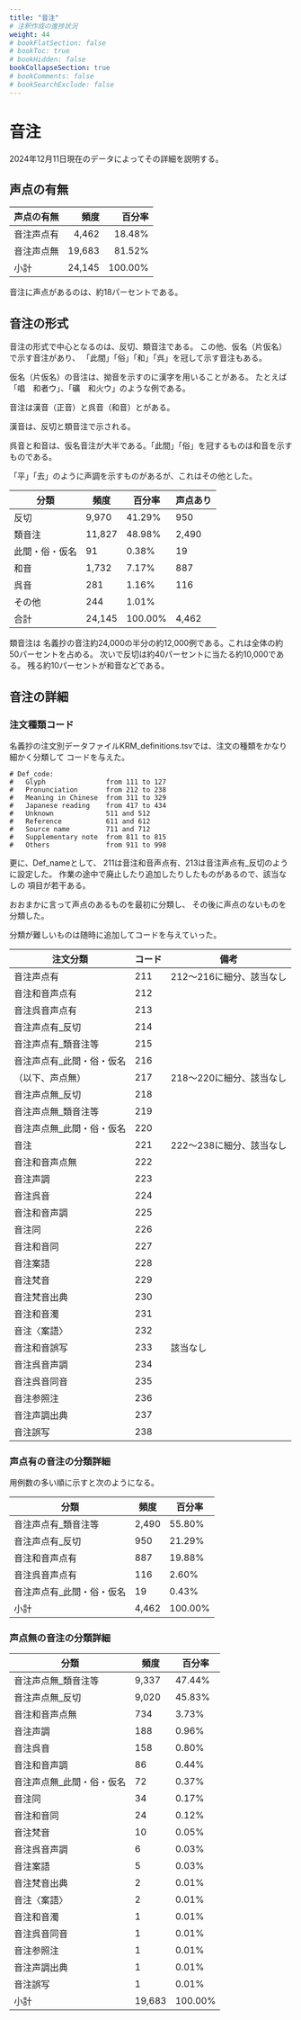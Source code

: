 ```yaml
---
title: "音注"
# 注釈作成の進捗状況
weight: 44
# bookFlatSection: false
# bookToc: true
# bookHidden: false
bookCollapseSection: true
# bookComments: false
# bookSearchExclude: false
---
```

# 音注


2024年12月11日現在のデータによってその詳細を説明する。


## 声点の有無

| 声点の有無   | 頻度      | 百分率     |
|-----|-------:|------:|
| 音注声点有 | 4,462   | 18.48%  |
| 音注声点無 | 19,683  | 81.52%  |
| 小計    | 24,145  | 100.00% |

音注に声点があるのは、約18パーセントである。

## 音注の形式

音注の形式で中心となるのは、反切、類音注である。
この他、仮名（片仮名）で示す音注があり、
「此間」「俗」「和」「呉」を冠して示す音注もある。

仮名（片仮名）の音注は、拗音を示すのに漢字を用いることがある。
たとえば「唱　和者ウ」、「礦　和火ウ」のような例である。



音注は漢音（正音）と呉音（和音）とがある。

漢音は、反切と類音注で示される。

呉音と和音は、仮名音注が大半である。「此間」「俗」を冠するものは和音を示すものである。

「平」「去」のように声調を示すものがあるが、これはその他とした。

| 分類       | 頻度      | 百分率| 声点あり   |
|-----------|---------|---------|--------|
| 反切        | 9,970   | 41.29%  | 950    |
| 類音注       | 11,827  | 48.98%  | 2,490  |
| 此間・俗・仮名 | 91      | 0.38%   | 19     |
| 和音        | 1,732   | 7.17%   | 887    |
| 呉音        | 281     | 1.16%   | 116    |
| その他       | 244     | 1.01%   |        |
| 合計        | 24,145  | 100.00% | 4,462  |

類音注は
名義抄の音注約24,000の半分の約12,000例である。これは全体の約50パーセントを占める。
次いで反切は約40パーセントに当たる約10,000である。
残る約10パーセントが和音などである。

## 音注の詳細

### 注文種類コード

名義抄の注文別データファイルKRM_definitions.tsvでは、注文の種類をかなり細かく分類して
コードを与えた。


    # Def_code:
    #	Glyph               from 111 to 127
    # 	Pronunciation       from 212 to 238
    #	Meaning in Chinese  from 311 to 329
    # 	Japanese reading    from 417 to 434
    # 	Unknown             511 and 512
    # 	Reference           611 and 612
    # 	Source name         711 and 712
    # 	Supplementary note  from 811 to 815
    # 	Others              from 911 to 998

更に、Def_nameとして、
211は音注和音声点有、213は音注声点有_反切のように設定した。
作業の途中で廃止したり追加したりしたものがあるので、該当なしの
項目が若干ある。

おおまかに言って声点のあるものを最初に分類し、
その後に声点のないものを分類した。

分類が難しいものは随時に追加してコードを与えていった。

| 注文分類      | コード | 備考 |
|---------------|-----|-----------------|
| 音注声点有         | 211 | 212〜216に細分、該当なし |
| 音注和音声点有       | 212 |                 |
| 音注呉音声点有       | 213 |                 |
| 音注声点有_反切      | 214 |                 |
| 音注声点有_類音注等    | 215 |                 |
| 音注声点有_此間・俗・仮名 | 216 |                 |
| （以下、声点無）      | 217 | 218〜220に細分、該当なし |
| 音注声点無_反切      | 218 |                 |
| 音注声点無_類音注等    | 219 |                 |
| 音注声点無_此間・俗・仮名 | 220 |                 |
| 音注            | 221 | 222〜238に細分、該当なし |
| 音注和音声点無       | 222 |                 |
| 音注声調          | 223 |                 |
| 音注呉音          | 224 |                 |
| 音注和音声調        | 225 |                 |
| 音注同           | 226 |                 |
| 音注和音同         | 227 |                 |
| 音注案語          | 228 |                 |
| 音注梵音          | 229 |                 |
| 音注梵音出典        | 230 |                 |
| 音注和音濁         | 231 |                 |
| 音注〈案語〉        | 232 |                 |
| 音注和音誤写        | 233 | 該当なし            |
| 音注呉音声調        | 234 |                 |
| 音注呉音同音        | 235 |                 |
| 音注参照注         | 236 |                 |
| 音注声調出典        | 237 |                 |
| 音注誤写          | 238 |


### 声点有の音注の分類詳細


用例数の多い順に示すと次のようになる。


| 分類           | 頻度     | 百分率     |
|---------------|--------|---------|
| 音注声点有_類音注等    | 2,490  | 55.80%  |
| 音注声点有_反切      | 950    | 21.29%  |
| 音注和音声点有       | 887    | 19.88%  |
| 音注呉音声点有       | 116    | 2.60%   |
| 音注声点有_此間・俗・仮名 | 19     | 0.43%   |
| 小計            | 4,462  | 100.00% |

### 声点無の音注の分類詳細

|   分類        | 頻度    | 百分率  |
|---------------|---------|---------|
| 音注声点無_類音注等   | 9,337   | 47.44%  |
| 音注声点無_反切      | 9,020   | 45.83%  |
| 音注和音声点無       | 734     | 3.73%   |
| 音注声調          | 188     | 0.96%   |
| 音注呉音          | 158     | 0.80%   |
| 音注和音声調        | 86      | 0.44%   |
| 音注声点無_此間・俗・仮名 | 72      | 0.37%   |
| 音注同           | 34      | 0.17%   |
| 音注和音同         | 24      | 0.12%   |
| 音注梵音          | 10      | 0.05%   |
| 音注呉音声調        | 6       | 0.03%   |
| 音注案語          | 5       | 0.03%   |
| 音注梵音出典        | 2       | 0.01%   |
| 音注〈案語〉        | 2       | 0.01%   |
| 音注和音濁         | 1       | 0.01%   |
| 音注呉音同音        | 1       | 0.01%   |
| 音注参照注         | 1       | 0.01%   |
| 音注声調出典        | 1       | 0.01%   |
| 音注誤写          | 1       | 0.01%   |
| 小計            | 19,683  | 100.00% |
